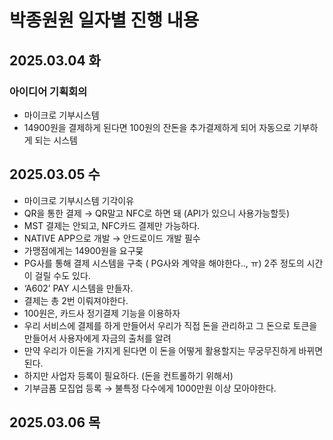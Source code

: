 # 박종원원 일자별 진행 내용
## 2025.03.04 화
### 아이디어 기획회의
- 마이크로 기부시스템
- 14900원을 결제하게 된다면 100원의 잔돈을 추가결제하게 되어 자동으로 기부하게 되는 시스템

## 2025.03.05 수
- 마이크로 기부시스템 기각이유
- QR을 통한 결제 → QR말고 NFC로 하면 돼 (API가 있으니 사용가능할듯) 
- MST 결제는 안되고, NFC카드 결제만 가능하다.
- NATIVE APP으로 개발 → 안드로이드 개발 필수 
- 가맹점에게는 14900원을 요구뭊
- PG사를 통해 결제 시스템을 구축 ( PG사와 계약을 해야한다.., ㅠ) 2주 정도의 시간이 걸릴 수도 있다. 
- ‘A602’ PAY 시스템을 만들자. 
- 결제는 총 2번 이뤄져야한다. 
- 100원은, 카드사 정기결제 기능을 이용하자
- 우리 서비스에 결제를 하게 만들어서 우리가 직접 돈을 관리하고 그 돈으로 토큰을 만들어서 사용자에게 자금의 출처를 알려
- 만약 우리가 이돈을 가지게 된다면 이 돈을 어떻게 활용할지는 무궁무진하게 바뀌면 된다. 
- 하지만 사업자 등록이 필요하다. (돈을 컨트롤하기 위해서)
- 기부금품 모집업 등록 → 불특정 다수에게 1000만원 이상 모아야한다.


## 2025.03.06 목
